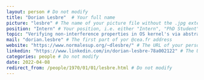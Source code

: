 ```yaml
---
layout: person # Do not modify
title: "Dorian Lesbre"  # Your full name
picture: "lesbre" # The name of your picture file without the .jpg extension
position: "Intern" # Your position, i.e. either "Intern", "PhD Student", "Postdoc" or "Tenured Researcher"
topic: "Verifying non-interference properties in OS kernel's via abstract interpretation" # For interns, PhD students and postdocs, briefly describe your research topic (tenured researchers should remove this line)
mail: "dorian.lesbre" # The first part of yor @cea.fr address
website: "https://www.normalesup.org/~dlesbre/" # The URL of your personal website if you have one, otherwise remove the line
linkedin: "https://www.linkedin.com/in/dorian-lesbre-78a002122" # The URL of your Linkedin page if you have one, otherwise remove the line
categories: people # Do not modify
date: 2022-04-08
redirect_from: /people/1970/01/01/lesbre.html # Do not modify
---
```

